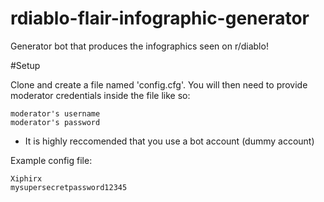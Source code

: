 rdiablo-flair-infographic-generator
===================================

Generator bot that produces the infographics seen on r/diablo!

#Setup

Clone and create a file named 'config.cfg'. You will then need to provide moderator credentials inside the file like so: 

```
moderator's username
moderator's password
```

* It is highly reccomended that you use a bot account (dummy account)

Example config file:

```
Xiphirx
mysupersecretpassword12345
```